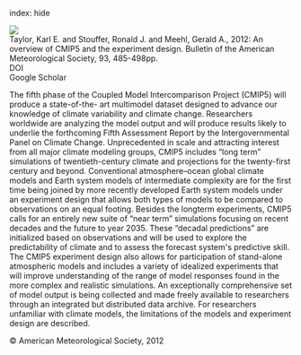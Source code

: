 index: hide

<div class="Citation">
    <div class="Citation-thumb CitationThumb-linked"  data-href="https://doi.org/10.1175/bams-d-11-00094.1">
      <img src="https://static.claimspace.cloud/climate-study-static/refs/thumbs/5/Taylor_et_al_2012-thumb.png" />
    </div>

  <div class="Citation-body">
    <div class="Citation-text">Taylor, Karl E. and Stouffer, Ronald J. and Meehl, Gerald A., 2012: An overview of CMIP5 and the experiment design. <span class="Article-journal">Bulletin of the American Meteorological Society, </span><span class="Article-volume">93, </span>485-498pp.</div>
    <div class="Citation-links">
      <div class="CitationLink" data-href="https://doi.org/10.1175/bams-d-11-00094.1">
        <div class="CitationLink-icon CitationLink-Doi"></div>
        <div class="CitationLink-text">DOI</div>
      </div>
      <div class="CitationLink" data-href="https://scholar.google.com/scholar?q=10.1175/bams-d-11-00094.1">
        <div class="CitationLink-icon CitationLink-Scholar"></div>
        <div class="CitationLink-text">Google Scholar</div>
      </div>
    </div>
  </div>
</div>

The fifth phase of the Coupled Model Intercomparison Project (CMIP5) will produce a state-of-the- art multimodel dataset designed to advance our knowledge of climate variability and climate change. Researchers worldwide are analyzing the model output and will produce results likely to underlie the forthcoming Fifth Assessment Report by the Intergovernmental Panel on Climate Change. Unprecedented in scale and attracting interest from all major climate modeling groups, CMIP5 includes “long term” simulations of twentieth-century climate and projections for the twenty-first century and beyond. Conventional atmosphere–ocean global climate models and Earth system models of intermediate complexity are for the first time being joined by more recently developed Earth system models under an experiment design that allows both types of models to be compared to observations on an equal footing. Besides the longterm experiments, CMIP5 calls for an entirely new suite of “near term” simulations focusing on recent decades and the future to year 2035. These “decadal predictions” are initialized based on observations and will be used to explore the predictability of climate and to assess the forecast system's predictive skill. The CMIP5 experiment design also allows for participation of stand-alone atmospheric models and includes a variety of idealized experiments that will improve understanding of the range of model responses found in the more complex and realistic simulations. An exceptionally comprehensive set of model output is being collected and made freely available to researchers through an integrated but distributed data archive. For researchers unfamiliar with climate models, the limitations of the models and experiment design are described.

<div class="Citation-copy">
&copy; American Meteorological Society, 2012
</div>